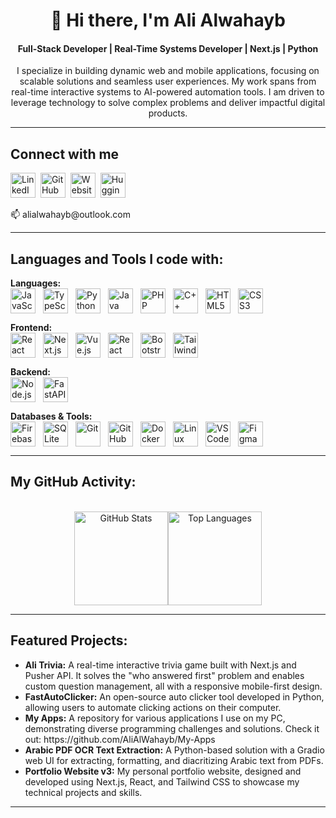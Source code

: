 <h1 align="center">👋 Hi there, I'm Ali Alwahayb</h1><h4 align="center">Full-Stack Developer | Real-Time Systems Developer | Next.js | Python</h4><p align="center">I specialize in building dynamic web and mobile applications, focusing on scalable solutions and seamless user experiences. My work spans from real-time interactive systems to AI-powered automation tools. I am driven to leverage technology to solve complex problems and deliver impactful digital products.</p><hr/><h2 align="left">Connect with me</h2><div align="left"><a href="https://www.linkedin.com/in/alialwahayb/" target="_blank"><img src="https://raw.githubusercontent.com/maurodesouza/profile-readme-generator/master/src/assets/icons/social/linkedin/default.svg" width="40" height="40" alt="LinkedIn" /></a>&nbsp;&nbsp;<a href="https://github.com/AliAlWahayb" target="_blank"><img src="https://www.svgrepo.com/show/508076/github.svg" width="40" height="40" alt="GitHub" /></a>&nbsp;&nbsp;<a href="https://alialwahayb.com/" target="_blank"><img src="https://www.svgrepo.com/show/415803/website-ui-web.svg" width="40" height="40" alt="Website" /></a>&nbsp;&nbsp;<a href="https://huggingface.co/alisaw11" target="_blank"><img src="https://raw.githubusercontent.com/gilbarbara/logos/de2c1f96ff6e74ea7ea979b43202e8d4b863c655/logos/hugging-face-icon.svg" width="40" height="40" alt="Hugging Face" /></a>&nbsp;&nbsp;</div><p align="left">📫 alialwahayb@outlook.com</p><hr/><h2 align="left">Languages and Tools I code with:</h2><div align="left"><p><strong>Languages:</strong><br><img src="https://cdn.jsdelivr.net/gh/devicons/devicon/icons/javascript/javascript-original.svg" height="40" alt="JavaScript" /><img width="12" /><img src="https://cdn.jsdelivr.net/gh/devicons/devicon/icons/typescript/typescript-original.svg" height="40" alt="TypeScript" /><img width="12" /><img src="https://cdn.jsdelivr.net/gh/devicons/devicon/icons/python/python-original.svg" height="40" alt="Python" /><img width="12" /><img src="https://cdn.jsdelivr.net/gh/devicons/devicon/icons/java/java-original.svg" height="40" alt="Java" /><img width="12" /><img src="https://cdn.jsdelivr.net/gh/devicons/devicon/icons/php/php-original.svg" height="40" alt="PHP" /><img width="12" /><img src="https://cdn.jsdelivr.net/gh/devicons/devicon/icons/cplusplus/cplusplus-original.svg" height="40" alt="C++" /><img width="12" /><img src="https://cdn.jsdelivr.net/gh/devicons/devicon/icons/html5/html5-original.svg" height="40" alt="HTML5" /><img width="12" /><img src="https://cdn.jsdelivr.net/gh/devicons/devicon/icons/css3/css3-original.svg" height="40" alt="CSS3" /></p><p><strong>Frontend:</strong><br><img src="https://cdn.jsdelivr.net/gh/devicons/devicon/icons/react/react-original.svg" height="40" alt="React" /><img width="12" /><img src="https://cdn.jsdelivr.net/gh/devicons/devicon/icons/nextjs/nextjs-original.svg" height="40" alt="Next.js" /><img width="12" /><img src="https://cdn.jsdelivr.net/gh/devicons/devicon/icons/vuejs/vuejs-original.svg" height="40" alt="Vue.js" /><img width="12" /><img src="https://cdn.jsdelivr.net/gh/devicons/devicon/icons/reactnative/reactnative-original.svg" height="40" alt="React Native" /><img width="12" /><img src="https://cdn.jsdelivr.net/gh/devicons/devicon/icons/bootstrap/bootstrap-original.svg" height="40" alt="Bootstrap" /><img width="12" /><img src="https://www.svgrepo.com/show/374118/tailwind.svg" height="40" alt="Tailwind CSS" /></p><p><strong>Backend:</strong><br><img src="https://cdn.jsdelivr.net/gh/devicons/devicon/icons/nodejs/nodejs-original.svg" height="40" alt="Node.js" /><img width="12" /><img src="https://cdn.jsdelivr.net/gh/devicons/devicon/icons/fastapi/fastapi-original.svg" height="40" alt="FastAPI" /></p><p><strong>Databases & Tools:</strong><br><img src="https://cdn.jsdelivr.net/gh/devicons/devicon/icons/firebase/firebase-plain.svg" height="40" alt="Firebase" /><img width="12" /><img src="https://cdn.jsdelivr.net/gh/devicons/devicon/icons/sqlite/sqlite-original.svg" height="40" alt="SQLite" /><img width="12" /><img src="https://cdn.jsdelivr.net/gh/devicons/devicon/icons/git/git-original.svg" height="40" alt="Git" /><img width="12" /><img src="https://cdn.jsdelivr.net/gh/devicons/devicon/icons/github/github-original.svg" height="40" alt="GitHub" /><img width="12" /><img src="https://cdn.jsdelivr.net/gh/devicons/devicon/icons/docker/docker-plain.svg" height="40" alt="Docker" /><img width="12" /><img src="https://cdn.jsdelivr.net/gh/devicons/devicon/icons/linux/linux-original.svg" height="40" alt="Linux" /><img width="12" /><img src="https://cdn.jsdelivr.net/gh/devicons/devicon/icons/vscode/vscode-original.svg" height="40" alt="VS Code" /><img width="12" /><img src="https://www.vectorlogo.zone/logos/figma/figma-icon.svg" height="40" alt="Figma" /></p></div><hr/><h2 align="left">My GitHub Activity:</h2><br clear="left"/><div align="center"><img src="https://github-readme-stats.vercel.app/api?username=alialwahayb&hide_title=false&hide_rank=false&show_icons=true&include_all_commits=true&count_private=true&disable_animations=false&theme=dracula&locale=en&hide_border=false&order=1" height="150" alt="GitHub Stats" /><img src="https://github-readme-stats.vercel.app/api/top-langs?username=alialwahayb&locale=en&hide_title=false&layout=compact&card_width=320&langs_count=5&theme=dracula&hide_border=false&order=2" height="150" alt="Top Languages" /></div><hr/><h2 align="left">Featured Projects:</h2><ul><li><strong>Ali Trivia:</strong> A real-time interactive trivia game built with Next.js and Pusher API. It solves the "who answered first" problem and enables custom question management, all with a responsive mobile-first design.</li><li><strong>FastAutoClicker:</strong> An open-source auto clicker tool developed in Python, allowing users to automate clicking actions on their computer.</li><li><strong>My Apps:</strong> A repository for various applications I use on my PC, demonstrating diverse programming challenges and solutions. Check it out: https://github.com/AliAlWahayb/My-Apps</li><li><strong>Arabic PDF OCR Text Extraction:</strong> A Python-based solution with a Gradio web UI for extracting, formatting, and diacritizing Arabic text from PDFs.</li><li><strong>Portfolio Website v3:</strong> My personal portfolio website, designed and developed using Next.js, React, and Tailwind CSS to showcase my technical projects and skills.</li></ul><hr/>
